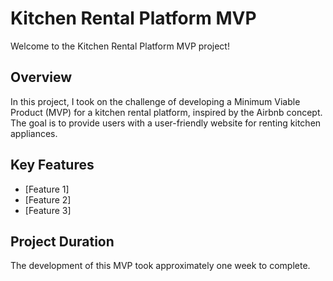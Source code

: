 # Kitchen Rental Platform MVP

Welcome to the Kitchen Rental Platform MVP project!

## Overview

In this project, I took on the challenge of developing a Minimum Viable Product (MVP) for a kitchen rental platform, inspired by the Airbnb concept. The goal is to provide users with a user-friendly website for renting kitchen appliances.

## Key Features

- [Feature 1]
- [Feature 2]
- [Feature 3]

## Project Duration

The development of this MVP took approximately one week to complete.
